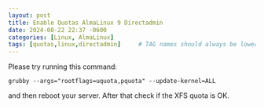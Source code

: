 ```yaml
---
layout: post
title: Enable Quotas AlmaLinux 9 Directadmin
date: 2024-08-22 22:37 -0600
categories: [Linux, AlmaLinux]
tags: [quotas,linux,directadmin]     # TAG names should always be lowercase
---
```



Please try running this command:

   ```
  grubby --args="rootflags=uquota,pquota" --update-kernel=ALL
   ```

and then reboot your server.
After that check if the XFS quota is OK.